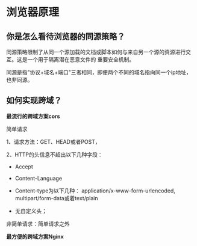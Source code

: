 # 浏览器原理

## 你是怎么看待浏览器的同源策略？

同源策略限制了从同⼀个源加载的⽂档或脚本如何与来⾃另⼀个源的资源进⾏交互。这是⼀个⽤于隔离潜在恶意⽂件的 重要安全机制。

同源是指"协议+域名+端⼝"三者相同，即便两个不同的域名指向同⼀个ip地址，也⾮同源。

## 如何实现跨域？

**最流⾏的跨域⽅案cors**

简单请求

1、请求方法：GET、HEAD或者POST，

2、HTTP的头信息不超出以下几种字段：

- Accept

- Content-Language

- Content-type为以下几种：
application/x-www-form-urlencoded, multipart/form-data或着text/plain

- 无自定义头；

非简单请求：简单请求之外

**最⽅便的跨域⽅案Nginx**
